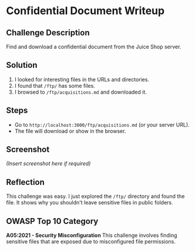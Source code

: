 # Confidential Document Writeup

## Challenge Description
Find and download a confidential document from the Juice Shop server.

## Solution
1. I looked for interesting files in the URLs and directories.
2. I found that `/ftp/` has some files.
3. I browsed to `/ftp/acquisitions.md` and downloaded it.

## Steps
- Go to `http://localhost:3000/ftp/acquisitions.md` (or your server URL).
- The file will download or show in the browser.

## Screenshot
*(Insert screenshot here if required)*

## Reflection
This challenge was easy. I just explored the `/ftp/` directory and found the file. It shows why you shouldn't leave sensitive files in public folders.

## OWASP Top 10 Category
**A05:2021 - Security Misconfiguration**
This challenge involves finding sensitive files that are exposed due to misconfigured file permissions.
